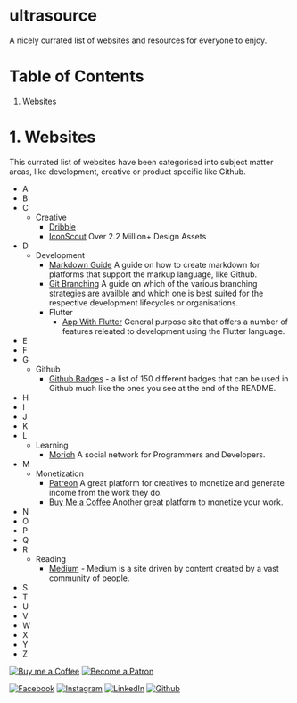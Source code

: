 # ultrasource
A nicely currated list of websites and resources for everyone to enjoy.

# Table of Contents

1. Websites

# 1. Websites

This currated list of websites have been categorised into subject matter areas, like development, creative or product specific like Github.

  - A
  - B
  - C
    - Creative
      - [Dribble](https://dribbble.com)
      - [IconScout](https://iconscout.com) Over 2.2 Million+ Design Assets
  - D
    - Development
      - [Markdown Guide](https://www.markdownguide.org) A guide on how to create markdown for platforms that support the markup language, like Github.
      - [Git Branching](https://medium.com/@patrickporto/4-branching-workflows-for-git-30d0aaee7bf) A guide on which of the various branching strategies are availble and which one is best suited for the respective development lifecycles or organisations.
      - Flutter
        - [App With Flutter](https://www.appwithflutter.com) General purpose site that offers a number of features releated to development using the Flutter language.
  - E
  - F
  - G
    - Github
      - [Github Badges](https://dev.to/envoy_/150-badges-for-github-pnk) - a list of 150 different badges that can be used in Github much like the ones you see at the end of the README.
  - H
  - I
  - J
  - K
  - L
    - Learning
      - [Morioh](https://morioh.com/) A social network for Programmers and Developers.
  - M
    - Monetization
      - [Patreon](https://www.patreon.com) A great platform for creatives to monetize and generate income from the work they do.
      - [Buy Me a Coffee](https://www.buymeacoffee.com) Another great platform to monetize your work.
  - N
  - O
  - P
  - Q
  - R
    - Reading
      - [Medium](https://medium.com) - Medium is a site driven by content created by a vast community of people.
  - S
  - T
  - U
  - V
  - W
  - X
  - Y
  - Z
    

[![Buy me a Coffee](https://www.buymeacoffee.com/assets/img/custom_images/orange_img.png)](https://www.buymeacoffee.com/ultracoolbru)
[![Become a Patron](https://img.shields.io/badge/Patreon-F96854?style=for-the-badge&logo=patreon&logoColor=white)](https://www.patreon.com/ultracoolbru)

[![Facebook](https://img.shields.io/badge/Facebook-1877F2?style=for-the-badge&logo=facebook&logoColor=white)](https://www.faceboook.com/ultracoolplayground)
[![Instagram](https://img.shields.io/badge/Instagram-E4405F?style=for-the-badge&logo=instagram&logoColor=white)](https://www.instagram.com/ultracoolbru)
[![LinkedIn](https://img.shields.io/badge/LinkedIn-0077B5?style=for-the-badge&logo=linkedin&logoColor=white)](https://www.linkedin.com/in/ultracoolbru)
[![Github](https://img.shields.io/badge/GitHub-100000?style=for-the-badge&logo=github&logoColor=white)](https://github.com/ultracoolbru)
